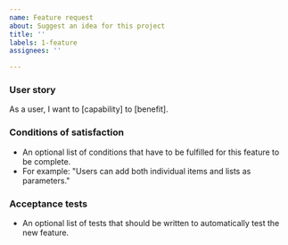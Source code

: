 ```yaml
---
name: Feature request
about: Suggest an idea for this project
title: ''
labels: 1-feature
assignees: ''

---
```


### User story
As a user, I want to [capability] to [benefit].

### Conditions of satisfaction
- An optional list of conditions that have to be fulfilled for this feature to be complete.
- For example: "Users can add both individual items and lists as parameters."

### Acceptance tests
- An optional list of tests that should be written to automatically test the new feature.
